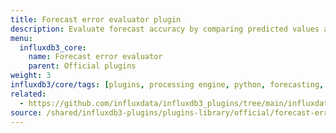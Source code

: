 ```yaml
---
title: Forecast error evaluator plugin
description: Evaluate forecast accuracy by comparing predicted values against actual measurements.
menu:
  influxdb3_core:
    name: Forecast error evaluator
    parent: Official plugins
weight: 3
influxdb3/core/tags: [plugins, processing engine, python, forecasting, evaluation, analytics]
related:
  - https://github.com/influxdata/influxdb3_plugins/tree/main/influxdata/forecast_error_evaluator, Forecast error evaluator plugin on GitHub
source: /shared/influxdb3-plugins/plugins-library/official/forecast-error-evaluator.md
---
```


<!-- //SOURCE - content/shared/influxdb3-plugins/plugins-library/official/forecast-error-evaluator.md -->